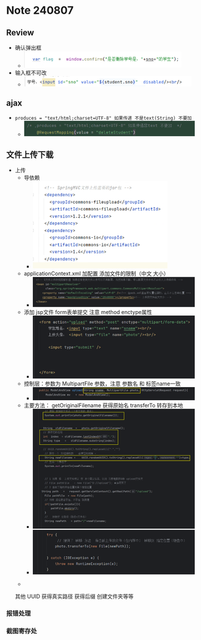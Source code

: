 # Note 240807

## Review

- 确认弹出框
    - ![img.png](img.png)
- 输入框不可改
    - ![img_1.png](img_1.png)

## ajax

- `produces = "text/html;charset=UTF-8" 如果传递 不是text(String) 不要加`
    - ![img_2.png](img_2.png)

## 文件上传下载

- 上传
    - 导依赖
        - ![img_3.png](img_3.png)
    - applicationContext.xml 加配置 添加文件的限制（中文 大小）
        - ![img_4.png](img_4.png)
    - 添加 jsp文件 form表单提交 注意 method enctype属性
        - ![img_5.png](img_5.png)
    - 控制层：参数为 MultipartFile 参数，注意 参数名 和 标签name一致
        - ![img_6.png](img_6.png)
    - 主要方法： getOriginalFilename 获得原始名 transferTo 转存到本地
        - ![img_7.png](img_7.png)
        - ![img_8.png](img_8.png)
    - ````
    其他
    UUID
    获得真实路径
    获得后缀
    创建文件夹等等

### 报错处理

### 截图寄存处

